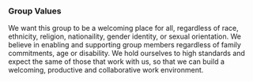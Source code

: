 ### Group Values

We want this group to be a welcoming place for all, regardless of race, ethnicity, religion, nationaility, gender identity, or sexual orientation. We believe in enabling and supporting group members regardless of family commitments, age or disability. We hold ourselves to high standards and expect the same of those that work with us, so that we can build a welcoming, productive and collaborative work environment. 